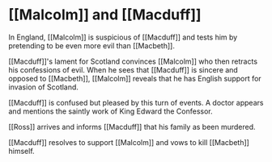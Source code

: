 # [[Malcolm]] and [[Macduff]]

In England, [[Malcolm]] is suspicious of [[Macduff]] and tests him by pretending to be even more evil than [[Macbeth]].

[[Macduff]]'s lament for Scotland convinces [[Malcolm]] who then retracts his confessions of evil. When he sees that [[Macduff]] is sincere and opposed to [[Macbeth]], [[Malcolm]] reveals that he has English support for invasion of Scotland.

[[Macduff]] is confused but pleased by this turn of events. A doctor appears and mentions the saintly work of King Edward the Confessor.

[[Ross]] arrives and informs [[Macduff]] that his family as been murdered.

[[Macduff]] resolves to support [[Malcolm]] and vows to kill [[Macbeth]] himself.